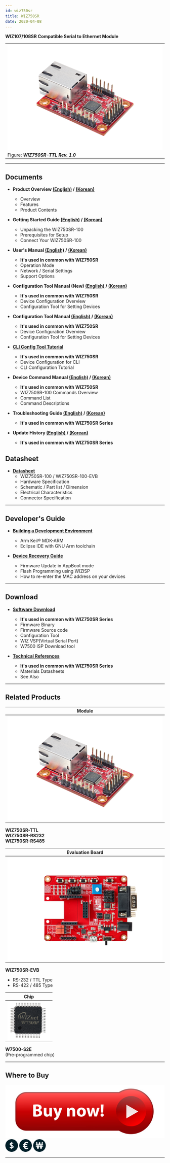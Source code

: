 ```yaml
---
id: wiz750sr
title: WIZ750SR
date: 2020-04-08
---
```



**WIZ107/108SR Compatible Serial to Ethernet Module**

|                                                           |
| --------------------------------------------------------- |
| ![](/img/products/wiz750sr/wiz750sr_rev1.0_main_1024x693.png) |
| Figure: ***WIZ750SR-TTL Rev. 1.0***                       |

-----

## Documents

  - **Product Overview [(English)](overview-[EN]) / [(Korean)](overview-[KO])**
      - Overview
      - Features
      - Product Contents



  - **Getting Started Guide [(English)](getting_started-[EN]) / [(Korean)](getting_started-[KO])**
      - Unpacking the WIZ750SR-100
      - Prerequisites for Setup
      - Connect Your WIZ750SR-100



  - **User's Manual [(English)](users_manual-[EN]) / [(Korean)](users_manual-[KO])** 
      - **It's used in common with WIZ750SR**
      - Operation Mode
      - Network / Serial Settings
      - Support Options



  - **Configuration Tool Manual (New) [(English)](configuration_tool_manual_new-[EN]) / [(Korean)](configuration_tool_manual_new-[KO])**
      - **It's used in common with WIZ750SR**
      - Device Configuration Overview
      - Configuration Tool for Setting Devices



  - **Configuration Tool Manual [(English)](configuration_tool_manual-[EN]) / [(Korean)](configuration_tool_manual-[KO])**
      - **It's used in common with WIZ750SR**
      - Device Configuration Overview
      - Configuration Tool for Setting Devices



  - **[CLI Config Tool Tutorial](CLI_Config_Tool_Tutorial/cli_config_tool_tutorial)**
      - **It's used in common with WIZ750SR**
      - Device Configuration for CLI
      - CLI Configuration Tutorial



  - **Device Command Manual [(English)](Command_Manual-[EN]) / [(Korean)](Command_Manual-[KO])**
      - **It's used in common with WIZ750SR**
      - WIZ750SR-100 Commands Overview
      - Command List
      - Command Descriptions



  - **Troubleshooting Guide [(English)](Trouble_Shooting-[EN]) / [(Korean)](Trouble_Shooting-[KO])**
      - **It's used in common with WIZ750SR Series**



  - **Update History [(English)](Series_Update_History-[EN]) / [(Korean)](Series_Update_History-[KO])**
      - **It's used in common with WIZ750SR Series**

## Datasheet

  - **[Datasheet](Datasheet.md)**
      - WIZ750SR-100 / WIZ750SR-100-EVB
      - Hardware Specification
      - Schematic / Part list / Dimension
      - Electrical Characteristics
      - Connector Specification

-----

## Developer's Guide

- **[Building a Development Environment](developers_guide-[EN])**
  - Arm Keil® MDK-ARM
  - Eclipse IDE with GNU Arm toolchain

- **[Device Recovery Guide](developers_guide-[EN]#wiz750sr-recovery-user-guide)**
  - Firmware Update in AppBoot mode
  - Flash Programming using WIZISP
  - How to re-enter the MAC address on your devices

-----

## Download

  - **[Software Download](Download.md)**
      - **It's used in common with WIZ750SR Series**
      - Firmware Binary
      - Firmware Source code 
      - Configuration Tool
      - WIZ VSP(Virtual Serial Port)
      - W7500 ISP Download tool



  - **[Technical References](Technical_References.md)**
      - **It's used in common with WIZ750SR Series**
      - Materials Datasheets
      - See Also
      
-----

## Related Products



| **Module**                                                |
| --------------------------------------------------------- |
| ![](/img/products/wiz750sr/wiz750sr_rev1.0_main_1024x693.png) |

**WIZ750SR-TTL**  
**WIZ750SR-RS232**  
**WIZ750SR-RS485** 



| **Evaluation Board**                                  |
| ----------------------------------------------------- |
| ![](/img/products/wiz750sr/wiz750sr-ttl-evb_1024x683.png) |

**WIZ750SR-EVB**  
  * RS-232 / TTL Type  
  * RS-422 / 485 Type 


| **Chip**                                     |
| -------------------------------------------- |
| ![](/img/products/wiz750sr/w7500p_pic_small.png) |

**W7500-S2E**  
(Pre-programmed chip) 



-----

## Where to Buy



![WIZnet Online Shop](/img/products/w5500/w5500_evb/icons/buy_now.jpg)  
[![WIZnetUS Online Shop, USA](/img/products/w5500/w5500_evb/icons/dollar.png)](http://www.shopwiznet.com/)
[![WIZnetEU Online Shop, Germany](/img/products/w5500/w5500_evb/icons/european-euro.png)](http://shop.wiznet.eu/)
[![WIZnetKorea Online Shop, Korea](/img/products/w5500/w5500_evb/icons/won.png)](http://shop.wiznet.co.kr/)


-----
